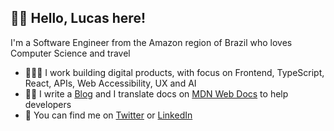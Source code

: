 ## 👋🏻 Hello, Lucas here!

I'm a Software Engineer from the Amazon region of Brazil who loves Computer Science and travel

- 👨🏼‍💻 I work building digital products, with focus on Frontend, TypeScript, React, APIs, Web Accessibility, UX and AI
- ✍🏻 I write a [Blog](https://dev.to/lucasm) and I translate docs on [MDN Web Docs](https://github.com/mdn/) to help developers
- 💬 You can find me on [Twitter](https://twitter.com/lucasmezs) or [LinkedIn](https://linkedin.com/in/lucasmezs)
